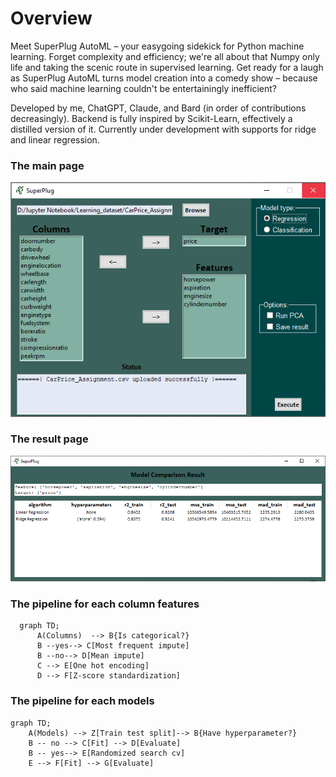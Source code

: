 # Overview
Meet SuperPlug AutoML – your easygoing sidekick for Python machine learning. Forget complexity and efficiency; we're all about that Numpy only life and taking the scenic route in supervised learning. Get ready for a laugh as SuperPlug AutoML turns model creation into a comedy show – because who said machine learning couldn't be entertainingly inefficient?

Developed by me, ChatGPT, Claude, and Bard (in order of contributions decreasingly). Backend is fully inspired by Scikit-Learn, effectively a distilled version of it. Currently under development with supports for ridge and linear regression.

### The main page
![alt text](main_page.PNG)

### The result page
![alt text](result_page.PNG)

### The pipeline for each column features
```mermaid
  graph TD;
      A(Columns)  --> B{Is categorical?}
      B --yes--> C[Most frequent impute]
      B --no--> D[Mean impute]
      C --> E[One hot encoding]
      D --> F[Z-score standardization]
```

 ### The pipeline for each models
 ```mermaid
 graph TD;
	 A(Models) --> Z[Train test split]--> B{Have hyperparameter?}
	 B -- no --> C[Fit] --> D[Evaluate]
	 B -- yes--> E[Randomized search cv]
	 E --> F[Fit] --> G[Evaluate]